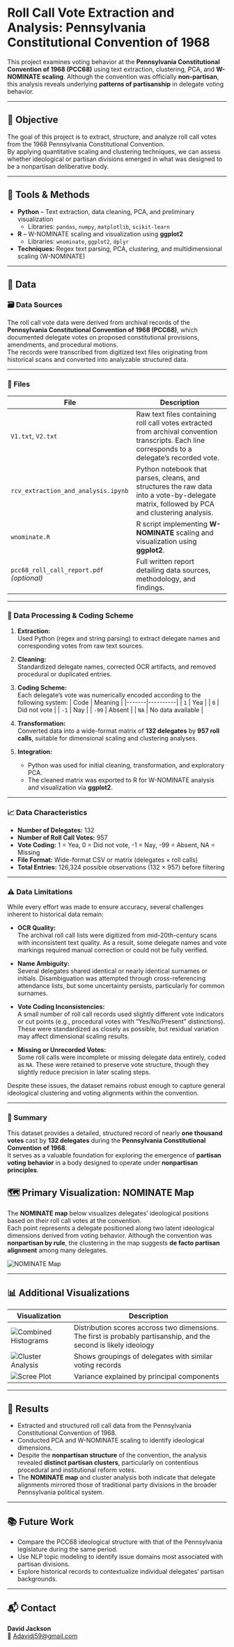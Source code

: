 # Roll Call Vote Extraction and Analysis: Pennsylvania Constitutional Convention of 1968

This project examines voting behavior at the **Pennsylvania Constitutional Convention of 1968 (PCC68)** using text extraction, clustering, PCA, and **W-NOMINATE scaling**.  Although the convention was officially **non-partisan**, this analysis reveals underlying **patterns of partisanship** in delegate voting behavior.

---

## 🧠 Objective
The goal of this project is to extract, structure, and analyze roll call votes from the 1968 Pennsylvania Constitutional Convention.  
By applying quantitative scaling and clustering techniques, we can assess whether ideological or partisan divisions emerged in what was designed to be a nonpartisan deliberative body.

---

## 🧰 Tools & Methods
- **Python** – Text extraction, data cleaning, PCA, and preliminary visualization  
  - Libraries: `pandas`, `numpy`, `matplotlib`, `scikit-learn`
- **R** – W-NOMINATE scaling and visualization using **ggplot2**  
  - Libraries: `wnominate`, `ggplot2`, `dplyr`
- **Techniques:** Regex text parsing, PCA, clustering, and multidimensional scaling (W-NOMINATE)

---

## 📂 Data

### 🗃️ Data Sources
The roll call vote data were derived from archival records of the **Pennsylvania Constitutional Convention of 1968 (PCC68)**, which documented delegate votes on proposed constitutional provisions, amendments, and procedural motions.  
The records were transcribed from digitized text files originating from historical scans and converted into analyzable structured data.

---

### 🧾 Files
| File | Description |
|------|-------------|
| `V1.txt`, `V2.txt` | Raw text files containing roll call votes extracted from archival convention transcripts. Each line corresponds to a delegate’s recorded vote. |
| `rcv_extraction_and_analysis.ipynb` | Python notebook that parses, cleans, and structures the raw data into a vote-by-delegate matrix, followed by PCA and clustering analysis. |
| `wnominate.R` | R script implementing **W-NOMINATE** scaling and visualization using **ggplot2**. |
| `pcc68_roll_call_report.pdf` *(optional)* | Full written report detailing data sources, methodology, and findings. |

---

### 🧹 Data Processing & Coding Scheme
1. **Extraction:**  
   Used Python (regex and string parsing) to extract delegate names and corresponding votes from raw text sources.  

2. **Cleaning:**  
   Standardized delegate names, corrected OCR artifacts, and removed procedural or duplicated entries.  

3. **Coding Scheme:**  
   Each delegate’s vote was numerically encoded according to the following system:
   | Code | Meaning |
   |-------|----------|
   | `1` | Yea |
   | `0` | Did not vote |
   | `-1` | Nay |
   | `-99` | Absent |
   | `NA` | No data available |

4. **Transformation:**  
   Converted data into a wide-format matrix of **132 delegates** by **957 roll calls**, suitable for dimensional scaling and clustering analyses.

5. **Integration:**  
   - Python was used for initial cleaning, transformation, and exploratory PCA.  
   - The cleaned matrix was exported to R for W-NOMINATE analysis and visualization via **ggplot2**.

---

### 📈 Data Characteristics
- **Number of Delegates:** 132  
- **Number of Roll Call Votes:** 957  
- **Vote Coding:** 1 = Yea, 0 = Did not vote, -1 = Nay, -99 = Absent, NA = Missing  
- **File Format:** Wide-format CSV or matrix (delegates × roll calls)  
- **Total Entries:** 126,324 possible observations (132 × 957) before filtering

---

### ⚠️ Data Limitations
While every effort was made to ensure accuracy, several challenges inherent to historical data remain:

- **OCR Quality:**  
  The archival roll call lists were digitized from mid-20th-century scans with inconsistent text quality. As a result, some delegate names and vote markings required manual correction or could not be fully verified.

- **Name Ambiguity:**  
  Several delegates shared identical or nearly identical surnames or initials. Disambiguation was attempted through cross-referencing attendance lists, but some uncertainty persists, particularly for common surnames.

- **Vote Coding Inconsistencies:**  
  A small number of roll call records used slightly different vote indicators or cut points (e.g., procedural votes with “Yes/No/Present” distinctions). These were standardized as closely as possible, but residual variation may affect dimensional scaling results.

- **Missing or Unrecorded Votes:**  
  Some roll calls were incomplete or missing delegate data entirely, coded as `NA`. These were retained to preserve vote structure, though they slightly reduce precision in later scaling steps.

Despite these issues, the dataset remains robust enough to capture general ideological clustering and voting alignments within the convention.

---

### 🧾 Summary
This dataset provides a detailed, structured record of nearly **one thousand votes** cast by **132 delegates** during the **Pennsylvania Constitutional Convention of 1968**.  
It serves as a valuable foundation for exploring the emergence of **partisan voting behavior** in a body designed to operate under **nonpartisan principles**.


## 🗺️ Primary Visualization: NOMINATE Map

The **NOMINATE map** below visualizes delegates’ ideological positions based on their roll call votes at the convention.  
Each point represents a delegate positioned along two latent ideological dimensions derived from voting behavior. Although the convention was **nonpartisan by rule**, the clustering in the map suggests **de facto partisan alignment** among many delegates.

![NOMINATE Map](wnominate_plot.png)

---

## 📊 Additional Visualizations

| Visualization | Description |
|----------------|-------------|
| ![Combined Histograms](combined_histograms.png) | Distribution scores accross two dimensions. The first is probably partisanship, and the second is likely ideology |
| ![Cluster Analysis](cluster_analysis.png) | Shows groupings of delegates with similar voting records |
| ![Scree Plot](scree_plot.png) | Variance explained by principal components |


---



## 🚀 Results
- Extracted and structured roll call data from the Pennsylvania Constitutional Convention of 1968.  
- Conducted PCA and W-NOMINATE scaling to identify ideological dimensions.  
- Despite the **nonpartisan structure** of the convention, the analysis revealed **distinct partisan clusters**, particularly on contentious procedural and institutional reform votes.  
- The **NOMINATE map** and cluster analysis both indicate that delegate alignments mirrored those of traditional party divisions in the broader Pennsylvania political system.

---

## 📚 Future Work
- Compare the PCC68 ideological structure with that of the Pennsylvania legislature during the same period.  
- Use NLP topic modeling to identify issue domains most associated with partisan divisions.  
- Explore historical records to contextualize individual delegates’ partisan backgrounds.

---

## 📬 Contact
**David Jackson**  
📧 [Adavidj59@gmail.com](mailto:Adavidj59@gmail.com)

